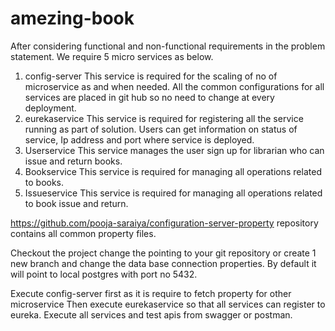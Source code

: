 # amezing-book
After considering functional and non-functional requirements in the problem statement. We require 5 micro services as below.
1.	config-server
This service is required for the scaling of no of microservice as and when needed. All the common configurations for all services are placed in git hub so no need to change at every deployment.
2.	eurekaservice
This service is required for registering all the service running as part of solution. Users can get information on status of service, Ip address and port where service is deployed.
3.	Userservice
This service manages the user sign up for librarian who can issue and return books.
4.	Bookservice
This service is required for managing all operations related to books.
5.	Issueservice
This service is required for managing all operations related to book issue and return.

https://github.com/pooja-saraiya/configuration-server-property repository contains all common property files.

Checkout the project change the pointing to your git repository or create 1 new branch and change the data base connection properties.
By default it will point to local postgres with port no 5432.

Execute config-server first as it is require to fetch property for other microservice
Then execute eurekaservice so that all services can register to eureka.
Execute all services and test apis from swagger or postman.
